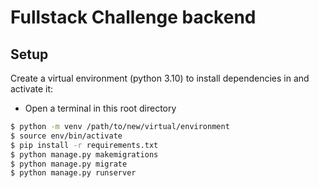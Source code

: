 # Fullstack Challenge backend

## Setup


Create a virtual environment (python 3.10) to install dependencies in and activate it:

* Open a terminal in this root directory

```sh
$ python -m venv /path/to/new/virtual/environment
$ source env/bin/activate
$ pip install -r requirements.txt
$ python manage.py makemigrations
$ python manage.py migrate
$ python manage.py runserver
```

